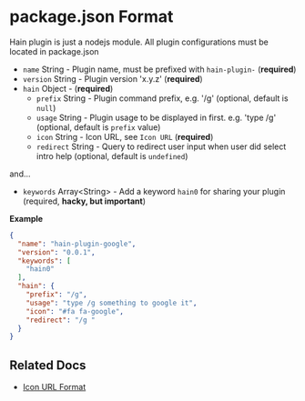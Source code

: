 # package.json Format

Hain plugin is just a nodejs module.
All plugin configurations must be located in package.json

* `name` String - Plugin name, must be prefixed with `hain-plugin-` (**required**)
* `version` String - Plugin version 'x.y.z' (**required**)
* `hain` Object - (**required**)
  - `prefix` String - Plugin command prefix, e.g. '/g' (optional, default is `null`)
  - `usage` String - Plugin usage to be displayed in first. e.g. 'type /g' (optional, default is `prefix` value)
  - `icon` String - Icon URL, see `Icon URL` (**required**)
  - `redirect` String - Query to redirect user input when user did select intro help (optional, default is `undefined`)

and...
* `keywords` Array\<String\> - Add a keyword `hain0` for sharing your plugin (required, **hacky, but important**)



**Example**
```json
{
  "name": "hain-plugin-google",
  "version": "0.0.1",
  "keywords": [
    "hain0"
  ],
  "hain": {
    "prefix": "/g",
    "usage": "type /g something to google it",
    "icon": "#fa fa-google",
    "redirect": "/g "
  }
}
```

## Related Docs
* [Icon URL Format](icon-url-format.md)
